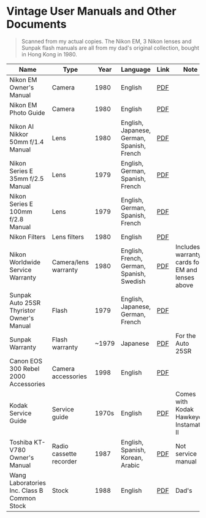 # Vintage User Manuals and Other Documents

> Scanned from my actual copies. The Nikon EM, 3 Nikon lenses and Sunpak flash manuals are all from my dad's original collection, bought in Hong Kong in 1980.

| Name                                        | Type                    | Year  | Language                                   | Link                                                                                                                                                 | Note                                            |
| ------------------------------------------- | ----------------------- | ----- | ------------------------------------------ | ---------------------------------------------------------------------------------------------------------------------------------------------------- | ----------------------------------------------- |
| Nikon EM Owner's Manual                     | Camera                  | 1980  | English                                    | [PDF](https://raw.githubusercontent.com/alankrantas/alankrantas/main/notes/pdf/manual/Nikon%20EM%20Owners%20Manual%201980.pdf)                       |                                                 |
| Nikon EM Photo Guide                        | Camera                  | 1980  | English                                    | [PDF](https://raw.githubusercontent.com/alankrantas/alankrantas/main/notes/pdf/manual/Nikon%20EM%20Photo%20Guide%201980.pdf)                         |                                                 |
| Nikon AI Nikkor 50mm f/1.4 Manual           | Lens                    | 1980  | English, Japanese, German, Spanish, French | [PDF](https://raw.githubusercontent.com/alankrantas/alankrantas/main/notes/pdf/manual/Nikon%20AI%20Nikkor%2050mm%20f1.4%20Manual%201980.pdf)         |                                                 |
| Nikon Series E 35mm f/2.5 Manual            | Lens                    | 1979  | English, German, Spanish, French           | [PDF](https://raw.githubusercontent.com/alankrantas/alankrantas/main/notes/pdf/manual/Nikon%20Series%20E%2035mm%20f2.5%20Manual%201979.pdf)          |                                                 |
| Nikon Series E 100mm f/2.8 Manual           | Lens                    | 1979  | English, German, Spanish, French           | [PDF](https://raw.githubusercontent.com/alankrantas/alankrantas/main/notes/pdf/manual/Nikon%20Series%20E%20100mm%20f2.8%20Manual%201979.pdf)         |                                                 |
| Nikon Filters                               | Lens filters            | 1980  | English                                    | [PDF](https://raw.githubusercontent.com/alankrantas/alankrantas/main/notes/pdf/manual/Nikon%20Filters%201980.pdf)                                    |                                                 |
| Nikon Worldwide Service Warranty            | Camera/lens warranty    | 1980  | English, French, German, Spanish, Swedish  | [PDF](https://raw.githubusercontent.com/alankrantas/alankrantas/main/notes/pdf/manual/Nikon%20Worldwide%20Service%20Warranty.pdf)                    | Includes warranty cards for EM and lenses above |
| Sunpak Auto 25SR Thyristor Owner's Manual   | Flash                   | 1979  | English, Japanese, German, French          | [PDF](https://raw.githubusercontent.com/alankrantas/alankrantas/main/notes/pdf/manual/Sunpak%20Auto%2025SR%20Thyristor%20Owners%20Manual%201979.pdf) |                                                 |
| Sunpak Warranty                             | Flash warranty          | ~1979 | Japanese                                   | [PDF](https://raw.githubusercontent.com/alankrantas/alankrantas/main/notes/pdf/manual/Sunpak%20Warranty.pdf)                                         | For the Auto 25SR                               |
| Canon EOS 300 Rebel 2000 Accessories        | Camera accessories      | 1998  | English                                    | [PDF](https://raw.githubusercontent.com/alankrantas/alankrantas/main/notes/pdf/manual/Canon%20EOS%20300%20Rebel%202000%20Accessories%201998.pdf)     |                                                 |
| Kodak Service Guide                         | Service guide           | 1970s | English                                    | [PDF](https://raw.githubusercontent.com/alankrantas/alankrantas/main/notes/pdf/manual/Kodak%20Service%20Guide%201973.pdf)                            | Comes with Kodak Hawkeye Instamatic II          |
| Toshiba KT-V780 Owner's Manual              | Radio cassette recorder | 1987  | English, Spanish, Korean, Arabic           | [PDF](https://raw.githubusercontent.com/alankrantas/alankrantas/main/notes/pdf/manual/Toshiba%20KT-V780%20Owners%20Manual.pdf)                       | Not service manual                              |
| Wang Laboratories Inc. Class B Common Stock | Stock                   | 1988  | English                                    | [PDF](https://raw.githubusercontent.com/alankrantas/alankrantas/main/notes/pdf/Wang%20Laboratories%20Inc.%20Class%20B%20Common%20Stock%201988.pdf)   | Dad's                                           |
